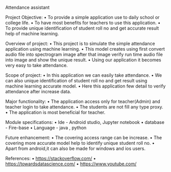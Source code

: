 Attendance assistant

Project Objective:
•	To provide a simple application use to daily school or college life.
•	To have most benefits for teachers to use this application.
•	To provide unique identification of student roll no and get accurate result help of machine learning.

Overview of project:
•	This project is to simulate the simple attendance application using machine learning.
•	This model creates using first convert audio file into spectrogram image after that image verify run time audio file into image and show the unique result.
•	Using our application it becomes very easy to take attendance.

Scope of project:
•	In this application we can easily take attendance.
•	We can also unique identification of student roll no and get result using machine learning accurate model.
•	Here this application few detail to verify attendance after increase data.

Major functionality:
•	The application access only for teacher(Admin) and teacher login to take attendance. 
•	The students are not fill any type proxy.
•	The application is most beneficial for teacher.

Module specifications:
•	Ide - Android studio, Jupyter notebook
•	database  - Fire-base
•	Language  - java , python 

Future enhancement:
•	The covering access range can be increase.
•	The covering more accurate model help to identify unique student roll no. 
•	Apart from android,it can also be made for windows and ios users.

References:
•	https://stackoverflow.com/
•	https://towardsdatascience.com/
•	https://www.youtube.com/

